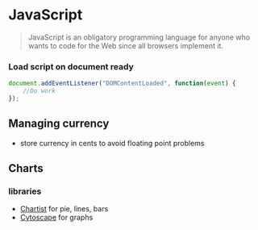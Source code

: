 # JavaScript

> JavaScript is an obligatory programming language for anyone who wants to code for the Web since all browsers implement it.

### Load script on document ready
```js
document.addEventListener("DOMContentLoaded", function(event) { 
    //Do work
});
```

## Managing currency

- store currency in cents to avoid floating point problems


## Charts

### libraries
- [Chartist](http://gionkunz.github.io/chartist-js/) for pie, lines, bars
- [Cytoscape](http://js.cytoscape.org/) for graphs